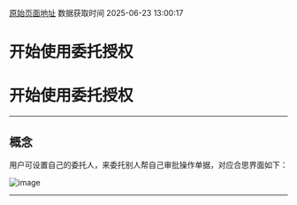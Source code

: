 [原始页面地址](https://docs.ekuaibao.com/docs/open-api/delegate/info)
数据获取时间 2025-06-23 13:00:17

# 开始使用委托授权

# 开始使用委托授权

* * *

## 概念​

用户可设置自己的委托人，来委托别人帮自己审批操作单据，对应合思界面如下：

![image](/assets/images/委托授权位置-a59ebaddf072ddf4c61972c83ab8be01.png)

* * *

